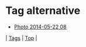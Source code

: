 <!--
title: Tag alternative
date: 2020-06-28T15:26:59.562Z
tags:
-->
# Tag alternative

 * [Photo 2014-05-22 08](86488693439.md)

| [Tags](tags.md) | [Top](index.md) |
